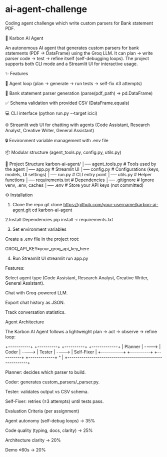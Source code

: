 # ai-agent-challenge
Coding agent challenge which write custom parsers for Bank statement PDF.

🤖 Karbon AI Agent

An autonomous AI agent that generates custom parsers for bank statements (PDF → DataFrame) using the Groq LLM.
It can plan → write parser code → test → refine itself (self-debugging loops).
The project supports both CLI mode and a Streamlit UI for interactive usage.

✨ Features

🔄 Agent loop (plan → generate → run tests → self-fix ≤3 attempts)

📑 Bank statement parser generation (parse(pdf_path) -> pd.DataFrame)

✅ Schema validation with provided CSV (DataFrame.equals)

💻 CLI interface (python run.py --target icici)

🌐 Streamlit web UI for chatting with agents (Code Assistant, Research Analyst, Creative Writer, General Assistant)

🔒 Environment variable management with .env file

📦 Modular structure (agent_tools.py, config.py, utils.py)

📂 Project Structure
karbon-ai-agent/
│── agent_tools.py      # Tools used by the agent
│── app.py              # Streamlit UI
│── config.py           # Configurations (keys, models, UI settings)
│── run.py              # CLI entry point
│── utils.py            # Helper functions
│── requirements.txt    # Dependencies
│── .gitignore          # Ignore venv, .env, caches
│── .env                # Store your API keys (not committed)


⚙️ Installation
1. Clone the repo
git clone https://github.com/your-username/karbon-ai-agent.git
cd karbon-ai-agent

2.Install Dependencies
pip install -r requirements.txt

3. Set environment variables

Create a .env file in the project root:

GROQ_API_KEY=your_groq_api_key_here

4. Run Streamlit UI
streamlit run app.py


Features:

Select agent type (Code Assistant, Research Analyst, Creative Writer, General Assistant).

Chat with Groq-powered LLM.

Export chat history as JSON.

Track conversation statistics.

Agent Architecture

The Karbon AI Agent follows a lightweight plan → act → observe → refine loop:

+-----------+       +----------+       +----------+       +-------------+
|  Planner  | ----> |  Coder   | ----> |  Tester  | ----> |  Self-Fixer |
+-----------+       +----------+       +----------+       +-------------+
       ^                                                          |
       +----------------------------------------------------------+


Planner: decides which parser to build.

Coder: generates custom_parsers/<bank>_parser.py.

Tester: validates output vs CSV schema.

Self-Fixer: retries (≤3 attempts) until tests pass.

Evaluation Criteria (per assignment)

Agent autonomy (self-debug loops) → 35%

Code quality (typing, docs, clarity) → 25%

Architecture clarity → 20%

Demo ≤60s → 20%


